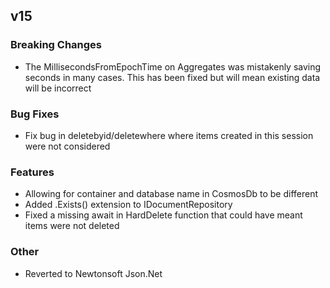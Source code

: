 ## v15

### Breaking Changes
- The MillisecondsFromEpochTime on Aggregates was mistakenly saving seconds in many cases. This has been fixed but will mean existing data will be incorrect

### Bug Fixes
- Fix bug in deletebyid/deletewhere where items created in this session were not considered

### Features
- Allowing for container and database name in CosmosDb to be different
- Added .Exists() extension to IDocumentRepository
- Fixed a missing await in HardDelete function that could have meant items were not deleted 

### Other
- Reverted to Newtonsoft Json.Net
